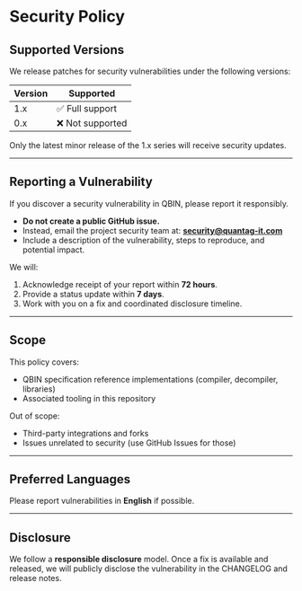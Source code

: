 # Security Policy

## Supported Versions

We release patches for security vulnerabilities under the following versions:

| Version | Supported          |
|---------|--------------------|
| 1.x     | ✅ Full support     |
| 0.x     | ❌ Not supported   |

Only the latest minor release of the 1.x series will receive security updates.

---

## Reporting a Vulnerability

If you discover a security vulnerability in QBIN, please report it responsibly.

- **Do not create a public GitHub issue.**
- Instead, email the project security team at: **security@quantag-it.com**  
- Include a description of the vulnerability, steps to reproduce, and potential impact.

We will:
1. Acknowledge receipt of your report within **72 hours**.
2. Provide a status update within **7 days**.
3. Work with you on a fix and coordinated disclosure timeline.

---

## Scope

This policy covers:
- QBIN specification reference implementations (compiler, decompiler, libraries)
- Associated tooling in this repository

Out of scope:
- Third-party integrations and forks
- Issues unrelated to security (use GitHub Issues for those)

---

## Preferred Languages

Please report vulnerabilities in **English** if possible.

---

## Disclosure

We follow a **responsible disclosure** model. Once a fix is available and released, we will publicly disclose the vulnerability in the CHANGELOG and release notes.

